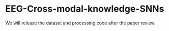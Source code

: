 # EEG-Cross-modal-knowledge-SNNs

We will release the dataset and processing code after the paper review.
